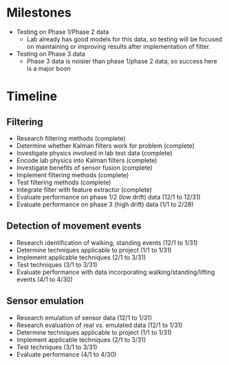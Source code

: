 # Milestones
* Testing on Phase 1/Phase 2 data
	* Lab already has good models for this data, so testing will be focused
	  on maintaining or improving results after implementation of filter.
* Testing on Phase 3 data
	* Phase 3 data is noisier than phase 1/phase 2 data, so success here is
	  a major boon

# Timeline
## Filtering
* Research filtering methods (complete)
* Determine whether Kalman filters work for problem (complete)
* Investigate physics involved in lab test data (complete)
* Encode lab physics into Kalman filters (complete)
* Investigate benefits of sensor fusion (complete)
* Implement filtering methods (complete)
* Test filtering methods (complete)
* Integrate filter with feature extractor (complete)
* Evaluate performance on phase 1/2 (low drift) data (12/1 to 12/31)
* Evaluate performance on phase 3 (high drift) data (1/1 to 2/28)

## Detection of movement events
* Research identification of walking, standing events (12/1 to 1/31) 
* Determine techniques applicable to project (1/1 to 1/31)
* Implement applicable techniques (2/1 to 3/31)
* Test techniques (3/1 to 3/31)
* Evaluate performance with data incorporating walking/standing/lifting events
  (4/1 to 4/30)

## Sensor emulation
* Research emulation of sensor data (12/1 to 1/31)
* Research evaluation of real vs. emulated data (12/1 to 1/31)
* Determine techniques applicable to project (1/1 to 1/31)
* Implement applicable techniques (2/1 to 3/31)
* Test techniques (3/1 to 3/31)
* Evaluate performance (4/1 to 4/30)

